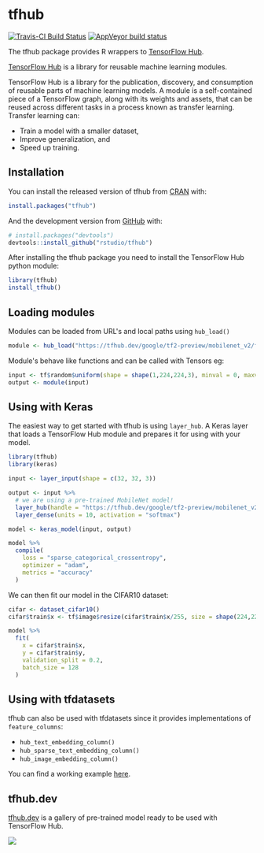 # tfhub

<!-- badges: start -->
[![Travis-CI Build Status](https://travis-ci.org/rstudio/tfhub.svg?branch=master)](https://travis-ci.org/rstudio/tfhub) 
[![AppVeyor build status](https://ci.appveyor.com/api/projects/status/github/dfalbel/tfhub?branch=master&svg=true)](https://ci.appveyor.com/project/dfalbel/tfhub)
<!-- badges: end -->

The tfhub package provides R wrappers to [TensorFlow Hub](https://www.tensorflow.org/hub).

[TensorFlow Hub](https://www.tensorflow.org/hub) is a library for reusable machine learning modules.

TensorFlow Hub is a library for the publication, discovery, and consumption of reusable parts of machine learning models. A module is a self-contained piece of a TensorFlow graph, along with its weights and assets, that can be reused across different tasks in a process known as transfer learning. Transfer learning can:

* Train a model with a smaller dataset,
* Improve generalization, and
* Speed up training.

## Installation

You can install the released version of tfhub from [CRAN](https://CRAN.R-project.org) with:

``` r
install.packages("tfhub")
```

And the development version from [GitHub](https://github.com/) with:

``` r
# install.packages("devtools")
devtools::install_github("rstudio/tfhub")
```

After installing the tfhub package you need to install the TensorFlow Hub python 
module:

``` r
library(tfhub)
install_tfhub()
```

## Loading modules

Modules can be loaded from URL's and local paths using `hub_load()`

``` r
module <- hub_load("https://tfhub.dev/google/tf2-preview/mobilenet_v2/feature_vector/2")
```

Module's behave like functions and can be called with Tensors eg:

``` r
input <- tf$random$uniform(shape = shape(1,224,224,3), minval = 0, maxval = 1)
output <- module(input)
```

## Using with Keras

The easiest way to get started with tfhub is using `layer_hub`. A Keras layer that
loads a TensorFlow Hub module and prepares it for using with your model.

``` r
library(tfhub)
library(keras)

input <- layer_input(shape = c(32, 32, 3))

output <- input %>%
  # we are using a pre-trained MobileNet model!
  layer_hub(handle = "https://tfhub.dev/google/tf2-preview/mobilenet_v2/feature_vector/2") %>%
  layer_dense(units = 10, activation = "softmax")

model <- keras_model(input, output)

model %>%
  compile(
    loss = "sparse_categorical_crossentropy",
    optimizer = "adam",
    metrics = "accuracy"
  )
```

We can then fit our model in the CIFAR10 dataset:

``` r
cifar <- dataset_cifar10()
cifar$train$x <- tf$image$resize(cifar$train$x/255, size = shape(224,224))

model %>%
  fit(
    x = cifar$train$x,
    y = cifar$train$y,
    validation_split = 0.2,
    batch_size = 128
  )
```

## Using with tfdatasets

tfhub can also be used with tfdatasets since it provides implementations of `feature_columns`:

* `hub_text_embedding_column()`
* `hub_sparse_text_embedding_column()`
* `hub_image_embedding_column()`

You can find a working example [here](https://github.com/rstudio/tfhub/tree/master/vignettes/examples/feature_column.R).

## tfhub.dev

[tfhub.dev](https://tfhub.dev) is a gallery of pre-trained model ready to be used with TensorFlow Hub.

![](https://user-images.githubusercontent.com/4706822/63043426-9842ba00-bea2-11e9-9ce2-a4d219de1fa7.png)


